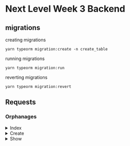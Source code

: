 # Next Level Week 3 Backend

## migrations

creating migrations
```
yarn typeorm migration:create -n create_table
```

running migrations
```
yarn typeorm migration:run
```

reverting migrations
```
yarn typeorm migration:revert
```

## Requests

### Orphanages

<details>
  <summary>Index</summary>

  curl
  ```
  curl -H 'content-type: application/json' -X "GET" 'http://localhost:3333/orphanages' | jq
  ```

  status `200 OK`

  response
  ```
  [
    {
      "id": 1,
      "name": "Lar das meninas",
      "latitude": -27.2104,
      "longitude": -49.6291,    "about": "Sobre o orfanato",
      "instructions": "Venha visitar",
      "opening_hours": "Das 8h ate 18h",
      "open_on_weekends": true
    },
    {
      "id": 2,
      "name": "Lar das meninas",
      "latitude": -27.2104,
      "longitude": -49.6291,
      "about": "Sobre o orfanato",
      "instructions": "Venha visitar",
      "opening_hours": "Das 8h ate 18h",
      "open_on_weekends": true
    }
  ]
  ```
</details>

<details>
  <summary>Create</summary>

  curl
  ```
  curl -H 'content-type: application/json' -d '{ "name": "Lar das meninas", "latitude": -27.2104, "longitude": -49.6291, "about": "Sobre o orfanato", "instructions": "Venha visitar", "opening_hours": "Das 8h ate 18h", "open_on_weekends": true }'  -X "POST" 'http://
localhost:3333/orphanages' | jq
```

  status `201 Created`

  reponse
  ```
  {
    "name": "Lar das meninas",
    "latitude": -27.2104,
    "longitude": -49.6291,
    "about": "Sobre o orfanato",
    "instructions": "Venha visitar",
    "opening_hours": "Das 8h ate 18h",
    "open_on_weekends": true,
    "id": 2
  }
  ```
</details>

<details>
  <summary>Show</summary>

  curl
  ```
   curl -H 'content-type: application/json' -X "GET" 'http://localhost:3333/orphanages/1' | jq
  ```

  status `200 OK`

  response
  ```
  {
    "id": 1,
    "name": "Lar das meninas",
    "latitude": -27.2104,
    "longitude": -49.6291,
    "about": "Sobre o orfanato",
    "instructions": "Venha visitar",
    "opening_hours": "Das 8h ate 18h",
    "open_on_weekends": true
  }
  ```
</details>
